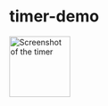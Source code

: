 # timer-demo
<img width="109" alt="Screenshot of the timer" src="https://github.com/EdmondChuiHW/timer-demo/assets/1967998/177a7b91-7946-49ab-bafa-c3058cc6c167">
